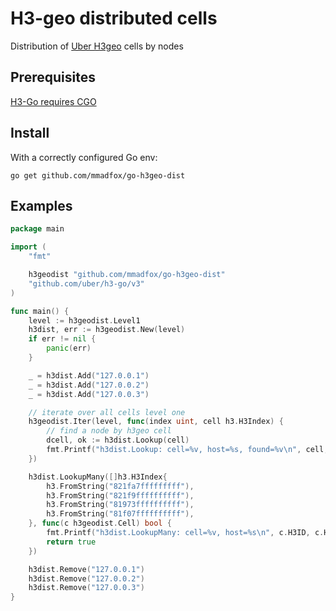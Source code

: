 # H3-geo distributed cells 

Distribution of [Uber H3geo](https://h3geo.org/) cells by nodes 

Prerequisites
-------
[H3-Go requires CGO ](https://github.com/uber/h3-go#prerequisites)

Install
-------
With a correctly configured Go env:

```
go get github.com/mmadfox/go-h3geo-dist
```

Examples
--------
```go
package main

import (
	"fmt"

	h3geodist "github.com/mmadfox/go-h3geo-dist"
	"github.com/uber/h3-go/v3"
)

func main() {
	level := h3geodist.Level1
	h3dist, err := h3geodist.New(level)
	if err != nil {
		panic(err)
	}

	_ = h3dist.Add("127.0.0.1")
	_ = h3dist.Add("127.0.0.2")
	_ = h3dist.Add("127.0.0.3")

	// iterate over all cells level one
	h3geodist.Iter(level, func(index uint, cell h3.H3Index) {
		// find a node by h3geo cell
		dcell, ok := h3dist.Lookup(cell)
		fmt.Printf("h3dist.Lookup: cell=%v, host=%s, found=%v\n", cell, dcell.Host, ok)
	})

	h3dist.LookupMany([]h3.H3Index{
		h3.FromString("821fa7fffffffff"),
		h3.FromString("821f9ffffffffff"),
		h3.FromString("81973ffffffffff"),
		h3.FromString("81f07ffffffffff"),
	}, func(c h3geodist.Cell) bool {
		fmt.Printf("h3dist.LookupMany: cell=%v, host=%s\n", c.H3ID, c.Host)
		return true
	})

	h3dist.Remove("127.0.0.1")
	h3dist.Remove("127.0.0.2")
	h3dist.Remove("127.0.0.3")
}
```
